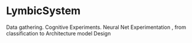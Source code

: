 # LymbicSystem
Data gathering. Cognitive Experiments.  Neural Net Experimentation , from classification to Architecture model Design
